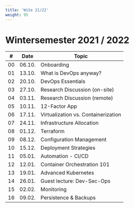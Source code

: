 ```yaml
---
title: 'WiSe 21/22'
weight: 95
---
```



# Wintersemester 2021 / 2022

| #   | Date    | Topic                                |
|-----|---------|--------------------------------------|
| 00  | 06.10.  | Onboarding                           |
| 01  | 13.10.  | What is DevOps anyway?               |
| 02  | 20.10.  | DevOps Essentials                    |
| 03  | 27.10.  | Research Discussion (on-site)        |
| 04  | 03.11.  | Research Discussion (remote)         |
| 05  | 10.11.  | 12-Factor App                        |
| 06  | 17.11.  | Virtualization vs. Containerization  |
| 07  | 24.11.  | Infrastructure Allocation            |
| 08  | 01.12.  | Terraform                            |
| 09  | 08.12.  | Configuration Management             |
| 10  | 15.12.  | Deployment Strategies                |
| 11  | 05.01.  | Automation - CI/CD                   |
| 12  | 12.01.  | Container Orchestration 101          |
| 13  | 19.01.  | Advanced Kubernetes                  |
| 14  | 26.01.  | Guest lecture: Dev-Sec-Ops           |
| 15  | 02.02.  | Monitoring                           |
| 16  | 09.02.  | Persistence & Backups                |
